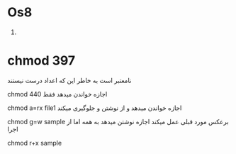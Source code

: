# Os8

1)

# chmod 397
  نامعتبر است به خاطر این که اعداد درست نیستند 

chmod 440
  اجازه خواندن میدهد فقط
  
chmod a=rx file1
  اجازه خواندن میدهد و از نوشتن و جلوگیری میکند
  
chmod g=w sample
  برعکس مورد قبلی عمل میکند اجازه نوشتن میدهد به همه اما از اجرا
  
chmod r+x sample
